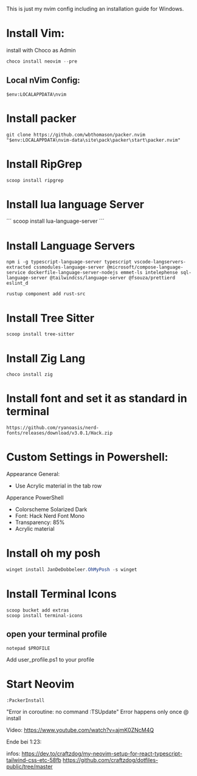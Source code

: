 This is just my nvim config including an installation guide for Windows.

# Install Vim:

install with Choco as Admin

```PowerShell
choco install neovim --pre
```

## Local nVim Config:

```
$env:LOCALAPPDATA\nvim
```

# Install packer

```
git clone https://github.com/wbthomason/packer.nvim "$env:LOCALAPPDATA\nvim-data\site\pack\packer\start\packer.nvim"
```

# Install RipGrep

```
scoop install ripgrep
```

# Install lua language Server

´´´
scoop install lua-language-server
´´´

# Install Language Servers

```
npm i -g typescript-language-server typescript vscode-langservers-extracted cssmodules-language-server @microsoft/compose-language-service dockerfile-language-server-nodejs emmet-ls intelephense sql-language-server @tailwindcss/language-server @fsouza/prettierd eslint_d

rustup component add rust-src
```

# Install Tree Sitter

```
scoop install tree-sitter
```

# Install Zig Lang

```
choco install zig
```

# Install font and set it as standard in terminal

```
https://github.com/ryanoasis/nerd-fonts/releases/download/v3.0.1/Hack.zip
```

# Custom Settings in Powershell:

Appearance General:

- Use Acrylic material in the tab row

Apperance PowerShell

- Colorscheme Solarized Dark
- Font: Hack Nerd Font Mono
- Transparency: 85%
- Acrylic material

# Install oh my posh

```Powershell
winget install JanDeDobbeleer.OhMyPosh -s winget
```

# Install Terminal Icons

```
scoop bucket add extras
scoop install terminal-icons
```

## open your terminal profile

```
notepad $PROFILE
```

Add user_profile.ps1 to your profile

# Start Neovim

```
:PackerInstall
```

"Error in coroutine: no command :TSUpdate" Error happens only once @ install

Video:
https://www.youtube.com/watch?v=ajmK0ZNcM4Q

Ende bei 1:23:

infos:
https://dev.to/craftzdog/my-neovim-setup-for-react-typescript-tailwind-css-etc-58fb
https://github.com/craftzdog/dotfiles-public/tree/master
